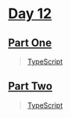 # [Day 12](https://adventofcode.com/2023/day/11)

## [Part One](https://adventofcode.com/2023/day/11#part1)

> [TypeScript](/solutions/typescript/2023/11/src/p1.ts)

## [Part Two](https://adventofcode.com/2023/day/11#part2)

> [TypeScript](/solutions/typescript/2023/11/src/p2.ts)
